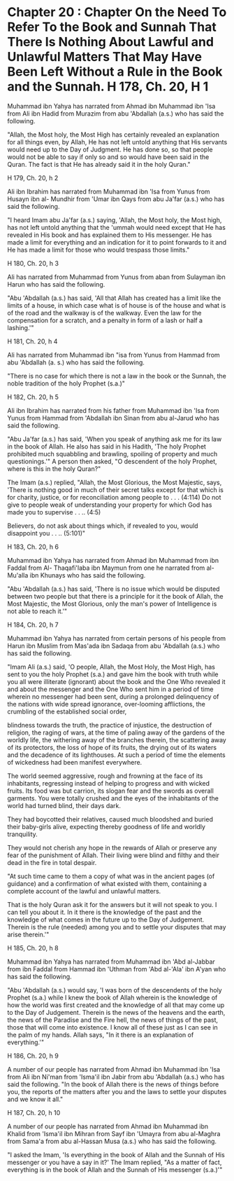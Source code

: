 Chapter 20 : Chapter On the Need To Refer To the Book and Sunnah That There Is Nothing About Lawful and Unlawful Matters That May Have Been Left Without a Rule in the Book and the Sunnah. H 178, Ch. 20, H 1
==============================================================================================================================================================================================================

Muhammad ibn Yahya has narrated from Ahmad ibn Muhammad ibn 'Isa from
Ali ibn Hadid from Murazim from abu 'Abdallah (a.s.) who has said the
following.

"Allah, the Most holy, the Most High has certainly revealed an
explanation for all things even, by Allah, He has not left untold
anything that His servants would need up to the Day of Judgment. He has
done so, so that people would not be able to say if only so and so would
have been said in the Quran. The fact is that He has already said it in
the holy Quran."

H 179, Ch. 20, h 2

Ali ibn Ibrahim has narrated from Muhammad ibn 'Isa from Yunus from
Husayn ibn al- Mundhir from 'Umar ibn Qays from abu Ja'far (a.s.) who
has said the following.

"I heard Imam abu Ja'far (a.s.) saying, 'Allah, the Most holy, the Most
high, has not left untold anything that the 'ummah would need except
that He has revealed in His book and has explained them to His
messenger. He has made a limit for everything and an indication for it
to point forwards to it and He has made a limit for those who would
trespass those limits."

H 180, Ch. 20, h 3

Ali has narrated from Muhammad from Yunus from aban from Sulayman ibn
Harun who has said the following.

"Abu 'Abdallah (a.s.) has said, 'All that Allah has created has a limit
like the limits of a house, in which case what is of house is of the
house and what is of the road and the walkway is of the walkway. Even
the law for the compensation for a scratch, and a penalty in form of a
lash or half a lashing.'"

H 181, Ch. 20, h 4

Ali has narrated from Muhammad ibn "isa from Yunus from Hammad from abu
'Abdallah (a. s.) who has said the following.

"There is no case for which there is not a law in the book or the
Sunnah, the noble tradition of the holy Prophet (s.a.)"

H 182, Ch. 20, h 5

Ali ibn Ibrahim has narrated from his father from Muhammad ibn 'Isa
from Yunus from Hammad from 'Abdallah ibn Sinan from abu al-Jarud who
has said the following.

"Abu Ja'far (a.s.) has said, 'When you speak of anything ask me for its
law in the book of Allah. He also has said in his Hadith, 'The holy
Prophet prohibited much squabbling and brawling, spoiling of property
and much questionings.'" A person then asked, "O descendent of the holy
Prophet, where is this in the holy Quran?"

The Imam (a.s.) replied, "Allah, the Most Glorious, the Most Majestic,
says, 'There is nothing good in much of their secret talks except for
that which is for charity, justice, or for reconciliation among people
to . . . (4:114) Do not give to people weak of understanding your
property for which God has made you to supervise . . .. (4:5)

Believers, do not ask about things which, if revealed to you, would
disappoint you . . .. (5:101)"

H 183, Ch. 20, h 6

Muhammad ibn Yahya has narrated from Ahmad ibn Muhammad from ibn Faddal
from Al- Thaqafi'laba ibn Maymun from one he narrated from al-Mu'alla
ibn Khunays who has said the following.

"Abu 'Abdallah (a.s.) has said, 'There is no issue which would be
disputed between two people but that there is a principle for it the
book of Allah, the Most Majestic, the Most Glorious, only the man's
power of Intelligence is not able to reach it.'"

H 184, Ch. 20, h 7

Muhammad ibn Yahya has narrated from certain persons of his people from
Harun ibn Muslim from Mas'ada ibn Sadaqa from abu 'Abdallah (a.s.) who
has said the following.

"Imam Ali (a.s.) said, 'O people, Allah, the Most Holy, the Most High,
has sent to you the holy Prophet (s.a.) and gave him the book with truth
while you all were illiterate (ignorant) about the book and the One Who
revealed it and about the messenger and the One Who sent him in a period
of time wherein no messenger had been sent, during a prolonged
delinquency of the nations with wide spread ignorance, over-looming
afflictions, the crumbling of the established social order,

blindness towards the truth, the practice of injustice, the destruction
of religion, the raging of wars, at the time of paling away of the
gardens of the worldly life, the withering away of the branches therein,
the scattering away of its protectors, the loss of hope of its fruits,
the drying out of its waters and the decadence of its lighthouses. At
such a period of time the elements of wickedness had been manifest
everywhere.

The world seemed aggressive, rough and frowning at the face of its
inhabitants, regressing instead of helping to progress and with wicked
fruits. Its food was but carrion, its slogan fear and the swords as
overall garments. You were totally crushed and the eyes of the
inhabitants of the world had turned blind, their days dark.

They had boycotted their relatives, caused much bloodshed and buried
their baby-girls alive, expecting thereby goodness of life and worldly
tranquility.

They would not cherish any hope in the rewards of Allah or preserve any
fear of the punishment of Allah. Their living were blind and filthy and
their dead in the fire in total despair.

"At such time came to them a copy of what was in the ancient pages (of
guidance) and a confirmation of what existed with them, containing a
complete account of the lawful and unlawful matters.

That is the holy Quran ask it for the answers but it will not speak to
you. I can tell you about it. In it there is the knowledge of the past
and the knowledge of what comes in the future up to the Day of
Judgement. Therein is the rule (needed) among you and to settle your
disputes that may arise therein.'"

H 185, Ch. 20, h 8

Muhammad ibn Yahya has narrated from Muhammad ibn 'Abd al-Jabbar from
ibn Faddal from Hammad ibn 'Uthman from 'Abd al-'Ala' ibn A'yan who has
said the following.

"Abu 'Abdallah (a.s.) would say, 'I was born of the descendents of the
holy Prophet (s.a.) while I knew the book of Allah wherein is the
knowledge of how the world was first created and the knowledge of all
that may come up to the Day of Judgement. Therein is the news of the
heavens and the earth, the news of the Paradise and the Fire hell, the
news of things of the past, those that will come into existence.
I know all of these just as I can see in the palm of my hands. Allah
says, "In it there is an explanation of everything.'"

H 186, Ch. 20, h 9

A number of our people has narrated from Ahmad ibn Muhammad ibn 'Isa
from Ali ibn Ni'man from 'Isma'il ibn Jabir from abu 'Abdallah (a.s.)
who has said the following. "In the book of Allah there is the news of
things before you, the reports of the matters after you and the laws to
settle your disputes and we know it all."

H 187, Ch. 20, h 10

A number of our people has narrated from Ahmad ibn Muhammad ibn Khalid
from 'Isma'il ibn Mihran from Sayf ibn 'Umayra from abu al-Maghra from
Sama'a from abu al-Hassan Musa (a.s.) who has said the following.

"I asked the Imam, 'Is everything in the book of Allah and the Sunnah
of His messenger or you have a say in it?' The Imam replied, "As a
matter of fact, everything is in the book of Allah and the Sunnah of His
messenger (s.a.)'"


